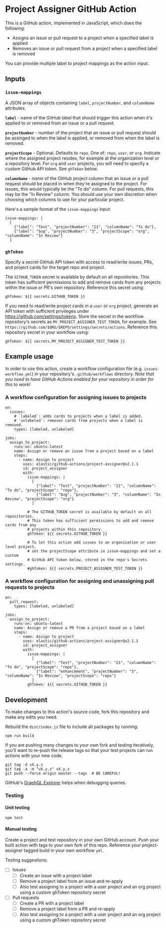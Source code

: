 # Project Assigner GitHub Action

This is a GitHub action, implemented in JavaScript, which does the following:
  - Assigns an issue or pull request to a project when a specified label is applied
  - Removes an issue or pull request from a project when a specified label is removed

You can provide multiple label to project mappings as the action input.

## Inputs

### `issue-mappings`
A JSON array of objects containing `label`, `projectNumber`, and `columnName` attributes.

**`label`** - name of the GitHub label that should trigger this action when it's applied to or removed from an issue or a pull request.

**`projectNumber`** - number of the project that an issue or pull request should be assinged to when the label is applied, or removed from when the label is removed.

**`projectScope`** - Optional. Defaults to `repo`. One of: `repo`, `user`, or `org`. Indicate where the assigned project resides, for example at the organization level or a repository level. For `org` and `user` projects, you will need to specify a custom GitHub API token. See `ghToken` below.

**`columnName`** - *name* of the GitHub project column that an issue or a pull request should be placed in when they're assigned to the project.  For issues, this would typically be the "To do" column. For pull requests, this may be the "In Review" column. You should use your own discretion when choosing which columns to use for your particular project.

Here's a sample format of the `issue-mappings` input:

```
issue-mappings: |
  [
    {"label": "Test", "projectNumber": "21", "columnName": "To do"},
    {"label": "bug", "projectNumber": "3", "projectScope": "org", "columnName": "In Review"}
  ]
```

### `ghToken`

Specify a secret GitHub API token with access to read/write issues, PRs, and project cards for the target repo and project.

The `GITHUB_TOKEN` secret is available by default on all repositories. This token has sufficient permissions to add and remove cards from any projects within the issue or PR's own repository. Reference this secret using:

```
ghToken: ${{ secrets.GITHUB_TOKEN }}
```

If you need to read/write project cards in a `user` or `org` project, generate an API token with sufficient privileges under https://github.com/settings/tokens. Store the secret in the workflow repository's secrets as `MY_PROJECT_ASSIGNER_TEST_TOKEN`, for example. See `https://github.com/$ORG/$REPO/settings/secrets/actions`. Reference this repository secret in your workflow using:

```
ghToken: ${{ secrets.MY_PROJECT_ASSIGNER_TEST_TOKEN }}
```


## Example usage

In order to use this action, create a workflow configuration file (e.g. `issues-workflow.yml`) in your repository's `.github/workflows` directory. *Note that you need to have GitHub Actions enabled for your repository in order for this to work!*

### A workflow configuration for assigning issues to projects

```
on:
  issues:
    # `labeled`: adds cards to projects when a label is added.
    # `unlabeled`: removes cards from projects when a label is removed.
    types: [labeled, unlabeled]

jobs:
  assign_to_project:
    runs-on: ubuntu-latest
    name: Assign or remove an issue from a project based on a label
    steps:
      - name: Assign to project
        uses: elastic/github-actions/project-assigner@v2.1.1
        id: project_assigner
        with:
          issue-mappings: |
            [
              {"label": "Test", "projectNumber": "21", "columnName": "To do", "projectScope": "repo"},
              {"label": "bug", "projectNumber": "3", "columnName": "In Review", "projectScope": "org"}
            ]

          # The GITHUB_TOKEN secret is available by default on all repositories.
          # This token has sufficient permissions to add and remove cards from any
          # projects within this repository.
          ghToken: ${{ secrets.GITHUB_TOKEN }}

          # To let this action add issues to an organization or user level project,
          # set the projectScope attribute in issue-mappings and set a custom
          # GitHub API token below, stored in the repo's Secrets settings.
          #ghToken: ${{ secrets.PROJECT_ASSIGNER_TEST_TOKEN }}
```

### A workflow configuration for assigning and unassigning pull requests to projects

```
on:
  pull_request:
    types: [labeled, unlabeled]

jobs:
  assign_to_project:
    runs-on: ubuntu-latest
    name: Assign or remove a PR from a project based on a label
    steps:
      - name: Assign to project
        uses: elastic/github-actions/project-assigner@v2.1.1
        id: project_assigner
        with:
          issue-mappings: |
            [
              {"label": "Test", "projectNumber": "21", "columnName": "To do", "projectScope": "repo"},
              {"label": "enhancement", "projectNumber": "3", "columnName": "In Review", "projectScope": "repo"}
            ]
          ghToken: ${{ secrets.GITHUB_TOKEN }}
```

## Development

To make changes to this action's source code, fork this repository and make any edits you need.

Rebuild the `dist/index.js` file to include all packages by running:
```
npm run build
```

If you are pushing many changes to your own fork and testing iteratively, you'll want to re-push the release tags so that your test projects can run actions with your new code.
```
git tag -d vX.y.z
git tag -a -m "vX.y.z" vX.y.z
git push --force origin master --tags  # BE CAREFUL!
```

GitHub's [GraphQL Explorer](https://docs.github.com/en/graphql/overview/explorer) helps when debugging queries.

### Testing

#### Unit testing
```
npm test
```

#### Manual testing

Create a project and test repository in your own GitHub account. Push your built action with tags to your own fork of this repo. Reference your project-assigner tagged build in your own workflow `yml`.

Testing suggestions:
- [ ] Issues
  - [ ] Create an issue with a project label
  - [ ] Remove a project label from an issue and re-apply
  - [ ] Also test assigning to a project with a user project and an org project using a custom ghToken repository secret
- [ ] Pull requests
  - [ ] Create a PR with a project label
  - [ ] Remove a project label from a PR and re-apply
  - [ ] Also test assigning to a project with a user project and an org project using a custom ghToken repository secret
